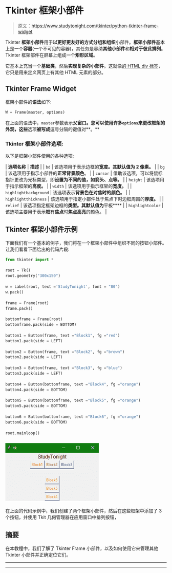 # Tkinter 框架小部件

> 原文：<https://www.studytonight.com/tkinter/python-tkinter-frame-widget>

Tkinter **框架小部件**用于**以更好更友好的方式分组和组织**小部件。**框架小部件**基本上是一个**容器**(一个不可见的容器)，其任务是容纳**其他小部件**和**相对于彼此排列**。Tkinter 框架部件在屏幕上组成一个**矩形区域**。

它基本上充当一个**基础类**，然后**实现复杂的小部件**。这就像[的 HTML div 标签](https://www.studytonight.com/html5-references/html-div-tag)，它只是用来定义网页上有其他 HTML 元素的部分。

## Tkinter Frame Widget

框架小部件的**语法**如下:

```py
W = Frame(master, options) 
```

在上面的语法中，`master`参数表示**父窗口。**您可以使用许多`options`来更改框架的**外观，这些**选项**被写成**逗号分隔的键值对**。**

### Tkinter 框架小部件选项:

以下是框架小部件使用的各种选项:

| **选项名称** | **描述** |
| `bd` | 该选项用于表示边框的**宽度。其默认值为 **2 像素**。** |
| `bg` | 该选项用于指示小部件的**正常背景颜色**。 |
| `cursor` | 借助该选项，可以将鼠标指针更改为光标类型，即**设置为不同的值，如箭头、点等。** |
| `height` | 该选项用于指示框架的**高度。** |
| `width` | 该选项用于指示框架的**宽度。** |
| `highlightbackground` | 该选项表示**背景色在对焦时的颜色。** |
| `highlightthickness` | 该选项用于指定小部件处于焦点下时边框周围的**厚度。** |
| `relief` | 该选项指定框架边框的**类型。其默认值为**平板**** |
| `highlightcolor` | 该选项主要用于表示**框**有**焦点**时**焦点高亮**的颜色。 |

## Tkinter 框架小部件示例

下面我们有一个基本的例子，我们将在一个框架小部件中组织不同的按钮小部件。让我们看看下面给出的代码片段:

```py
from tkinter import *

root = Tk() 
root.geometry("300x150") 

w = Label(root, text ='StudyTonight', font = "80") 
w.pack() 

frame = Frame(root) 
frame.pack() 

bottomframe = Frame(root) 
bottomframe.pack(side = BOTTOM) 

button1 = Button(frame, text ="Block1", fg ="red") 
button1.pack(side = LEFT) 

button2 = Button(frame, text ="Block2", fg ="brown") 
button2.pack(side = LEFT) 

button3 = Button(frame, text ="Block3", fg ="blue") 
button3.pack(side = LEFT) 

button4 = Button(bottomframe, text ="Block4", fg ="orange") 
button4.pack(side = BOTTOM) 

button5 = Button(bottomframe, text ="Block5", fg ="orange") 
button5.pack(side = BOTTOM) 

button6 = Button(bottomframe, text ="Block6", fg ="orange") 
button6.pack(side = BOTTOM) 

root.mainloop()
```

### ![](img/16ddf0c4edcf4ad117b903bda42db9b7.png)

在上面的代码示例中，我们创建了两个框架小部件，然后在这些框架中添加了 3 个按钮，并使用 Tkit 几何管理器在应用窗口中排列按钮，

## 摘要

在本教程中，我们了解了 Tkinter Frame 小部件，以及如何使用它来管理其他 Tkinter 小部件并正确定位它们。

* * *

* * *